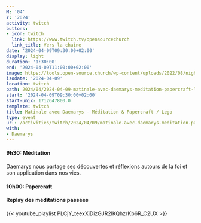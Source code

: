 ```yaml
---
M: '04'
Y: '2024'
activity: twitch
buttons:
- icon: twitch
  link: https://www.twitch.tv/opensourcechurch
  link_title: Vers la chaine
date: '2024-04-09T09:30:00+02:00'
display: light
duration: '1:30:00'
end: '2024-04-09T11:00:00+02:00'
image: https://tools.open-source.church/wp-content/uploads/2022/08/night-sky-osc-noms-de-dieu.jpg
isodate: '2024-04-09'
location: twitch
path: 2024/04/2024-04-09-matinale-avec-daemarys-meditation-papercraft-lego.md
start: '2024-04-09T09:30:00+02:00'
start-unix: 1712647800.0
template: twitch
title: Matinale avec Daemarys - Méditation & Papercraft / Lego
type: event
url: /activities/twitch/2024/04/09/matinale-avec-daemarys-meditation-papercraft-lego
with:
- Daemarys
---
```

#### 9h30: Méditation



Daemarys nous partage ses découvertes et réflexions autours de la foi et son application dans nos vies.

#### 10h00: Papercraft


#### Replay des méditations passées

{{< youtube_playlist PLCjY_teexXiDizGJR2lKQhzrKb6R_C2UX >}}